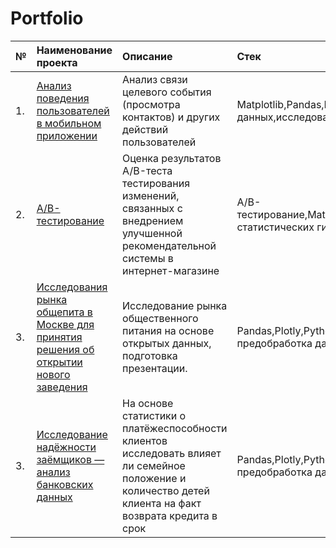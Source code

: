 # Portfolio

|№| Наименование проекта	   | Описание       |Стек                                              |
|:--|:--------------------------------------|:--------------------------| :--------------------------------------------|
|1.| [Анализ поведения пользователей в мобильном приложении](https://github.com/zhukzhuk/Portfolio/blob/main/Mobile%20app) |Анализ связи  целевого события (просмотра контактов) и других действий пользователей|            Matplotlib,Pandas,Python,визуализация данных,исследовательский анализ данных |
|2.| [A/B-тестирование](https://github.com/zhukzhuk/Portfolio/blob/main/AB%20test)|Оценка результатов A/B-теста тестирования изменений, связанных с внедрением улучшенной рекомендательной системы в интернет-магазине|            A/B-тестирование,Matplotlib,Pandas,Python,SciPy,проверка статистических гипотез |                 
|3.| [Исследования рынка общепита в Москве для принятия решения об открытии нового заведения](https://github.com/zhukzhuk/Portfolio/blob/main/Moskow%20food%20service)|Исследование рынка общественного питания на основе открытых данных, подготовка презентации.|            Pandas,Plotly,Python,Seaborn,визуализация данных, предобработка данных |
|3.| [Исследование надёжности заёмщиков — анализ банковских данных](https://github.com/zhukzhuk/Portfolio/blob/main/Bank/Bank.ipynb)|На основе статистики о платёжеспособности клиентов исследовать влияет ли семейное положение и количество детей клиента на факт возврата кредита в срок|            Pandas,Plotly,Python,Seaborn, визуализация данных, предобработка данных |


